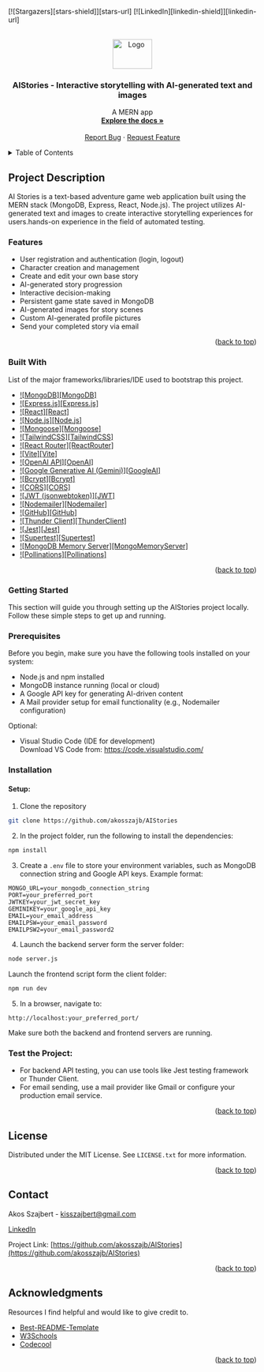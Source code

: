 <a id="readme-top"></a>
[![Stargazers][stars-shield]][stars-url]
[![LinkedIn][linkedin-shield]][linkedin-url]

<!-- PROJECT LOGO -->
<br />
<div align="center">
  <a href="https://github.com/akosszajb/AIStories">
    <img src="AIStories\logo.jpeg" alt="Logo" width="80" height="60">
  </a>

<h3 align="center">AIStories - Interactive storytelling with AI-generated text and images</h3>

  <p align="center">
   A MERN app
    <br />
    <a href="https://github.com/akosszajb/AIStories"><strong>Explore the docs »</strong></a>
    <br />
    <br />
   <a href="https://github.com/akosszajb/AIStories/issues/new?labels=bug&template=bug-report.md">Report Bug</a>
    ·
    <a href="https://github.com/akosszajb/AIStories/issues/new?labels=enhancement&template=feature-request.md">Request Feature</a>
  </p>
</div>

<!-- TABLE OF CONTENTS -->
<details>
  <summary>Table of Contents</summary>
  <ol>
    <li>
      <a href="#project-description">Project Description</a>
      <ul>
        <li><a href="#built-with">Built With</a></li>
      </ul>
    </li>
    <li>
      <a href="#getting-started">Getting Started</a>
      <ul>
        <li><a href="#prerequisites">Prerequisites</a></li>
        <li><a href="#installation">Installation</a></li>
      </ul>
    </li>
    <li><a href="#license">License</a></li>
    <li><a href="#contact">Contact</a></li>
    <li><a href="#acknowledgments">Acknowledgments</a></li>
  </ol>
</details>

<!-- PROJECT DESCRIPTION-->

## Project Description

AI Stories is a text-based adventure game web application built using the MERN stack (MongoDB, Express, React, Node.js). The project utilizes AI-generated text and images to create interactive storytelling experiences for users.hands-on experience in the field of automated testing.

### Features

- User registration and authentication (login, logout)
- Character creation and management
- Create and edit your own base story
- AI-generated story progression
- Interactive decision-making
- Persistent game state saved in MongoDB
- AI-generated images for story scenes
- Custom AI-generated profile pictures
- Send your completed story via email

<p align="right">(<a href="#readme-top">back to top</a>)</p>

### Built With

List of the major frameworks/libraries/IDE used to bootstrap this project.

- [![MongoDB][MongoDB]][MongoDB-url]
- [![Express.js][Express.js]][Express-url]
- [![React][React]][React-url]
- [![Node.js][Node.js]][Node.js-url]
- [![Mongoose][Mongoose]][Mongoose-url]
- [![TailwindCSS][TailwindCSS]][TailwindCSS-url]
- [![React Router][ReactRouter]][ReactRouter-url]
- [![Vite][Vite]][Vite-url]
- [![OpenAI API][OpenAI]][OpenAI-url]
- [![Google Generative AI (Gemini)][GoogleAI]][GoogleAI-url]
- [![Bcrypt][Bcrypt]][Bcrypt-url]
- [![CORS][CORS]][CORS-url]
- [![JWT (jsonwebtoken)][JWT]][JWT-url]
- [![Nodemailer][Nodemailer]][Nodemailer-url]
- [![GitHub][GitHub]][GitHub-url]
- [![Thunder Client][ThunderClient]][ThunderClient-url]
- [![Jest][Jest]][Jest-url]
- [![Supertest][Supertest]][Supertest-url]
- [![MongoDB Memory Server][MongoMemoryServer]][MongoMemoryServer-url]
- [![Pollinations][Pollinations]][Pollinations-url]

<p align="right">(<a href="#readme-top">back to top</a>)</p>

<!-- GETTONG STARTED -->

### Getting Started

This section will guide you through setting up the AIStories project locally. Follow these simple steps to get up and running.

### Prerequisites

Before you begin, make sure you have the following tools installed on your system:

- Node.js and npm installed
- MongoDB instance running (local or cloud)
- A Google API key for generating AI-driven content
- A Mail provider setup for email functionality (e.g., Nodemailer configuration)

Optional:

- Visual Studio Code (IDE for development)  
  Download VS Code from: https://code.visualstudio.com/

### Installation

#### Setup:

1. Clone the repository

```bash
git clone https://github.com/akosszajb/AIStories
```

2. In the project folder, run the following to install the dependencies:

```bash
npm install
```

3. Create a `.env` file to store your environment variables, such as MongoDB connection string and Google API keys. Example format:

```env
MONGO_URL=your_mongodb_connection_string
PORT=your_preferred_port
JWTKEY=your_jwt_secret_key
GEMINIKEY=your_google_api_key
EMAIL=your_email_address
EMAILPSW=your_email_password
EMAILPSW2=your_email_password2
```

4. Launch the backend server form the server folder:

```bash
node server.js
```

Launch the frontend script form the client folder:

```bash
npm run dev
```

5. In a browser, navigate to:

```
http://localhost:your_preferred_port/
```

Make sure both the backend and frontend servers are running.

### Test the Project:

- For backend API testing, you can use tools like Jest testing framework or Thunder Client.
- For email sending, use a mail provider like Gmail or configure your production email service.

<p align="right">(<a href="#readme-top">back to top</a>)</p>

<!-- LICENSE -->

## License

Distributed under the MIT License. See `LICENSE.txt` for more information.

<p align="right">(<a href="#readme-top">back to top</a>)</p>

<!-- CONTACT -->

## Contact

Akos Szajbert - kisszajbert@gmail.com

[LinkedIn](https://www.linkedin.com/in/akos-szajbert-7b489126b/)

Project Link: [https://github.com/akosszajb/AIStories](https://github.com/akosszajb/AIStories)

<p align="right">(<a href="#readme-top">back to top</a>)</p>

<!-- ACKNOWLEDGMENTS -->

## Acknowledgments

Resources I find helpful and would like to give credit to.

- [Best-README-Template](https://github.com/othneildrew/Best-README-Template)
- [W3Schools](https://www.w3schools.com/)
- [Codecool](https://codecool.com/en/)

<p align="right">(<a href="#readme-top">back to top</a>)</p>

<!-- MARKDOWN LINKS & IMAGES -->
<!-- https://www.markdownguide.org/basic-syntax/#reference-style-links -->

[MongoDB-url]: https://www.mongodb.com/
[Express-url]: https://expressjs.com/
[React-url]: https://react.dev/
[Node.js-url]: https://nodejs.org/
[Mongoose-url]: https://mongoosejs.com/
[TailwindCSS-url]: https://tailwindcss.com/
[ReactRouter-url]: https://reactrouter.com/
[Vite-url]: https://vitejs.dev/
[OpenAI-url]: https://openai.com/
[GoogleAI-url]: https://ai.google.dev/
[Bcrypt-url]: https://www.npmjs.com/package/bcrypt
[CORS-url]: https://www.npmjs.com/package/cors
[JWT-url]: https://www.npmjs.com/package/jsonwebtoken
[Nodemailer-url]: https://nodemailer.com/
[GitHub-url]: https://github.com/
[ThunderClient-url]: https://www.thunderclient.com/
[Jest-url]: https://jestjs.io/
[Supertest-url]: https://www.npmjs.com/package/supertest
[MongoMemoryServer-url]: https://www.npmjs.com/package/mongodb-memory-server
[Pollinations-url]: https://pollinations.ai/
